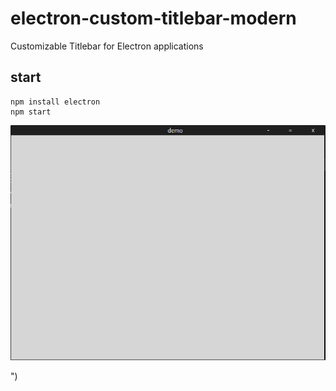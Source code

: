 # electron-custom-titlebar-modern
Customizable Titlebar for Electron applications

## start

```
npm install electron
npm start
```

![Screenshot](screenshot.png)

")
